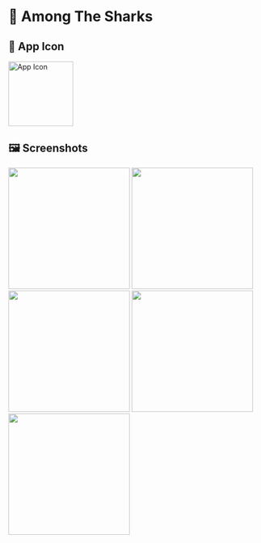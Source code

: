 # 🦈 Among The Sharks

## 📱 App Icon

<p align="left">
  <img width="128" src="https://github.com/user-attachments/assets/b4af83be-108f-4736-8069-1fed0462eaf9" alt="App Icon" />
</p>

## 🖼️ Screenshots

<p align="left">
  <img width="240" src="https://github.com/user-attachments/assets/04f542da-d772-4f66-8054-572fb3d5a3a6" />
  <img width="240" src="https://github.com/user-attachments/assets/a6ea950d-9353-4f97-90b7-5482da80811c" />
  <img width="240" src="https://github.com/user-attachments/assets/4ed4b538-c7b4-41a6-89b0-590dba65e712" />
  <img width="240" src="https://github.com/user-attachments/assets/3489347f-6627-488f-a9b5-0e060c8d81e6" />
  <img width="240" src="https://github.com/user-attachments/assets/8fc80293-9bd1-4049-b5d9-a06b317a15fa" />
</p>
